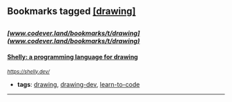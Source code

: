 ## Bookmarks tagged [[drawing]](https://www.codever.land/search?q=[drawing])

_<sup><sup>[www.codever.land/bookmarks/t/drawing](www.codever.land/bookmarks/t/drawing)</sup></sup>_
---
#### [Shelly: a programming language for drawing](https://shelly.dev/)
_<sup>https://shelly.dev/</sup>_

* **tags**: [drawing](../tagged/drawing.md), [drawing-dev](../tagged/drawing-dev.md), [learn-to-code](../tagged/learn-to-code.md)
---
